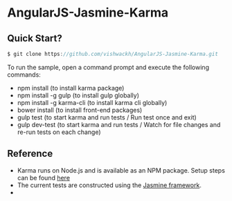 # AngularJS-Jasmine-Karma

## Quick Start?
```js
$ git clone https://github.com/vishwackh/AngularJS-Jasmine-Karma.git
```
To run the sample, open a command prompt and execute the following commands:

 -  npm install (to install karma package)
 -  npm install -g gulp (to install gulp globally)
 -  npm install -g karma-cli (to install karma cli globally)
 -  bower install (to install front-end packages)
 -  gulp test (to start karma and run tests / Run test once and exit)
 - gulp dev-test (to start karma and run tests / Watch for file changes and re-run tests on each change)
 
 ## Reference 
 - Karma runs on Node.js and is available as an NPM package. Setup steps can be found [here](http://karma-runner.github.io/0.12/intro/installation.html)
 - The current tests are constructed using the [Jasmine framework](http://jasmine.github.io/).
-